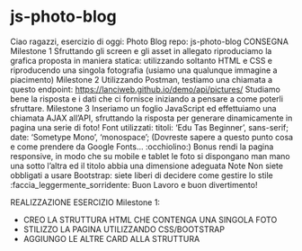 # js-photo-blog
Ciao ragazzi, esercizio di oggi: Photo Blog
repo: js-photo-blog
CONSEGNA
Milestone 1
Sfruttando gli screen e gli asset in allegato riproduciamo la grafica proposta in maniera statica: utilizzando soltanto HTML e CSS e riproducendo una singola fotografia (usiamo una qualunque immagine a piacimento)
Milestone 2
Utilizzando Postman, testiamo una chiamata a questo endpoint:
https://lanciweb.github.io/demo/api/pictures/
Studiamo bene la risposta e i dati che ci fornisce iniziando a pensare a come poterli sfruttare.
Milestone 3
Inseriamo un foglio JavaScript ed effettuiamo una chiamata AJAX all’API, sfruttando la risposta per generare dinamicamente in pagina una serie di foto!
Font utilizzati:
titoli: ‘Edu Tas Beginner’, sans-serif;
date: ‘Sometype Mono’, ‘monospace’;
(Dovreste sapere a questo punto cosa e come prendere da Google Fonts… :occhiolino:)
Bonus
rendi la pagina responsive, in modo che su mobile e tablet le foto si dispongano man mano una sotto l’altra ed il titolo abbia una dimensione adeguata
Note
Non siete obbligati a usare Bootstrap: siete liberi di decidere come gestire lo stile :faccia_leggermente_sorridente:
Buon Lavoro e buon divertimento!

REALIZZAZIONE ESERCIZIO
Milestone 1:
- CREO LA STRUTTURA HTML CHE CONTENGA UNA SINGOLA FOTO
- STILIZZO LA PAGINA UTILIZZANDO CSS/BOOTSTRAP 
- AGGIUNGO LE ALTRE CARD ALLA STRUTTURA 
